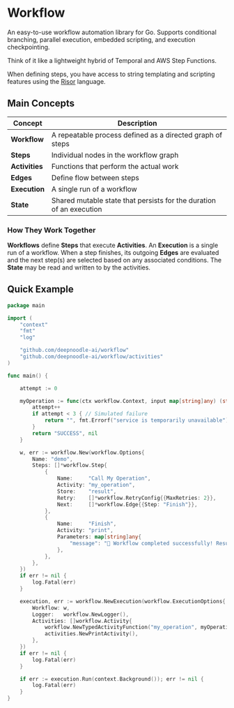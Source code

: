 # Workflow

An easy-to-use workflow automation library for Go. Supports conditional
branching, parallel execution, embedded scripting, and execution checkpointing.

Think of it like a lightweight hybrid of Temporal and AWS Step Functions.

When defining steps, you have access to string templating and scripting features
using the [Risor](https://risor.io) language.

## Main Concepts

| Concept | Description |
|---------|-------------|
| **Workflow**   | A repeatable process defined as a directed graph of steps |
| **Steps**      | Individual nodes in the workflow graph |
| **Activities** | Functions that perform the actual work |
| **Edges**      | Define flow between steps |
| **Execution**  | A single run of a workflow |
| **State**      | Shared mutable state that persists for the duration of an execution |

### How They Work Together

**Workflows** define **Steps** that execute **Activities**. An **Execution** is
a single run of a workflow. When a step finishes, its outgoing **Edges** are
evaluated and the next step(s) are selected based on any associated conditions.
The **State** may be read and written to by the activities.

## Quick Example

```go
package main

import (
	"context"
	"fmt"
	"log"

	"github.com/deepnoodle-ai/workflow"
	"github.com/deepnoodle-ai/workflow/activities"
)

func main() {

	attempt := 0

	myOperation := func(ctx workflow.Context, input map[string]any) (string, error) {
		attempt++
		if attempt < 3 { // Simulated failure
			return "", fmt.Errorf("service is temporarily unavailable")
		}
		return "SUCCESS", nil
	}

	w, err := workflow.New(workflow.Options{
		Name: "demo",
		Steps: []*workflow.Step{
			{
				Name:     "Call My Operation",
				Activity: "my_operation",
				Store:    "result",
				Retry:    []*workflow.RetryConfig{{MaxRetries: 2}},
				Next:     []*workflow.Edge{{Step: "Finish"}},
			},
			{
				Name:     "Finish",
				Activity: "print",
				Parameters: map[string]any{
					"message": "🎉 Workflow completed successfully! Result: ${state.result}",
				},
			},
		},
	})
	if err != nil {
		log.Fatal(err)
	}

	execution, err := workflow.NewExecution(workflow.ExecutionOptions{
		Workflow: w,
		Logger:   workflow.NewLogger(),
		Activities: []workflow.Activity{
			workflow.NewTypedActivityFunction("my_operation", myOperation),
			activities.NewPrintActivity(),
		},
	})
	if err != nil {
		log.Fatal(err)
	}

	if err := execution.Run(context.Background()); err != nil {
		log.Fatal(err)
	}
}
```
